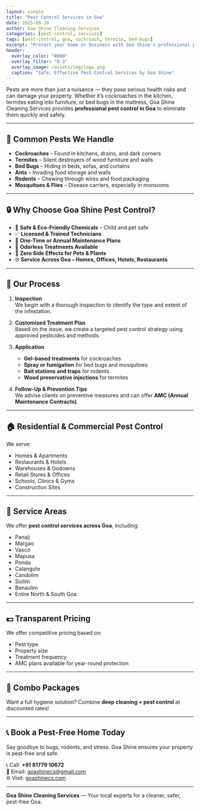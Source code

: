 ```yaml
---
layout: single
title: "Pest Control Services in Goa"
date: 2025-09-20
author: Goa Shine Cleaning Services
categories: [pest-control, services]
tags: [pest-control, goa, cockroach, termite, bed-bugs]
excerpt: "Protect your home or business with Goa Shine's professional pest control services — safe, effective, and eco-friendly treatments across Goa."
header:
  overlay_color: "#000"
  overlay_filter: "0.3"
  overlay_image: /assets/img/logo.png
  caption: "Safe, Effective Pest Control Services by Goa Shine"
---
```


Pests are more than just a nuisance — they pose serious health risks and can damage your property. Whether it’s cockroaches in the kitchen, termites eating into furniture, or bed bugs in the mattress, Goa Shine Cleaning Services provides **professional pest control in Goa** to eliminate them quickly and safely.

---

## 🐜 Common Pests We Handle

- **Cockroaches** – Found in kitchens, drains, and dark corners  
- **Termites** – Silent destroyers of wood furniture and walls  
- **Bed Bugs** – Hiding in beds, sofas, and curtains  
- **Ants** – Invading food storage and walls  
- **Rodents** – Chewing through wires and food packaging  
- **Mosquitoes & Flies** – Disease carriers, especially in monsoons  

---

## 🔒 Why Choose Goa Shine Pest Control?

- 🧪 **Safe & Eco-Friendly Chemicals** – Child and pet safe  
- ✅ **Licensed & Trained Technicians**  
- 📆 **One-Time or Annual Maintenance Plans**  
- 🚫 **Odorless Treatments Available**  
- 🐾 **Zero Side Effects for Pets & Plants**  
- 🌐 **Service Across Goa – Homes, Offices, Hotels, Restaurants**

---

## 🧰 Our Process

1. **Inspection**  
   We begin with a thorough inspection to identify the type and extent of the infestation.

2. **Customized Treatment Plan**  
   Based on the issue, we create a targeted pest control strategy using approved pesticides and methods.

3. **Application**  
   - **Gel-based treatments** for cockroaches  
   - **Spray or fumigation** for bed bugs and mosquitoes  
   - **Bait stations and traps** for rodents  
   - **Wood preservative injections** for termites

4. **Follow-Up & Prevention Tips**  
   We advise clients on preventive measures and can offer **AMC (Annual Maintenance Contracts)**.

---

## 🏠 Residential & Commercial Pest Control

We serve:

- Homes & Apartments  
- Restaurants & Hotels  
- Warehouses & Godowns  
- Retail Stores & Offices  
- Schools, Clinics & Gyms  
- Construction Sites  

---

## 📍 Service Areas

We offer **pest control services across Goa**, including:

- Panaji  
- Margao  
- Vasco  
- Mapusa  
- Ponda  
- Calangute  
- Candolim  
- Siolim  
- Benaulim  
- Entire North & South Goa

---

## 💵 Transparent Pricing

We offer competitive pricing based on:

- Pest type  
- Property size  
- Treatment frequency  
- AMC plans available for year-round protection

---

## 🧼 Combo Packages

Want a full hygiene solution? Combine **deep cleaning + pest control** at discounted rates!

---

## 📞 Book a Pest-Free Home Today

Say goodbye to bugs, rodents, and stress. Goa Shine ensures your property is pest-free and safe.

📞 Call: **+91 81779 10672**  
📧 Email: [goashinecs@gmail.com](mailto:goashinecs@gmail.com)  
🌐 Visit: [goashinecs.com](https://goashinecs.com)

---

**Goa Shine Cleaning Services** — Your local experts for a cleaner, safer, pest-free Goa.
